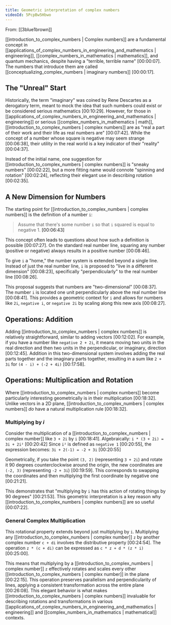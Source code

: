 ```yaml
---
title: Geometric interpretation of complex numbers
videoId: 5PcpBw5Hbwo
---
```


From: [[3blue1brown]] <br/> 

[[introduction_to_complex_numbers | Complex numbers]] are a fundamental concept in [[applications_of_complex_numbers_in_engineering_and_mathematics | engineering]], [[complex_numbers_in_mathematics | mathematics]], and quantum mechanics, despite having a "terrible, terrible name" <a class="yt-timestamp" data-t="00:00:07">[00:00:07]</a>. The numbers that introduce them are called [[conceptualizing_complex_numbers | imaginary numbers]] <a class="yt-timestamp" data-t="00:00:17">[00:00:17]</a>.

## The "Unreal" Start

Historically, the term "imaginary" was coined by Rene Descartes as a derogatory term, meant to mock the idea that such numbers could exist or be considered serious mathematics <a class="yt-timestamp" data-t="00:10:29">[00:10:29]</a>. However, for those in [[applications_of_complex_numbers_in_engineering_and_mathematics | engineering]] or serious [[complex_numbers_in_mathematics | math]], [[introduction_to_complex_numbers | complex numbers]] are as "real a part of their work and their life as real numbers are" <a class="yt-timestamp" data-t="00:07:42">[00:07:42]</a>. While the concept of a number whose square is negative may seem strange <a class="yt-timestamp" data-t="00:06:38">[00:06:38]</a>, their utility in the real world is a key indicator of their "reality" <a class="yt-timestamp" data-t="00:04:37">[00:04:37]</a>.

Instead of the initial name, one suggestion for [[introduction_to_complex_numbers | complex numbers]] is "sneaky numbers" <a class="yt-timestamp" data-t="00:02:22">[00:02:22]</a>, but a more fitting name would connote "spinning and rotation" <a class="yt-timestamp" data-t="00:02:24">[00:02:24]</a>, reflecting their elegant use in describing rotation <a class="yt-timestamp" data-t="00:02:35">[00:02:35]</a>.

## A New Dimension for Numbers

The starting point for [[introduction_to_complex_numbers | complex numbers]] is the definition of a number `i`:

> Assume that there's some number `i` so that `i` squared is equal to negative 1. <a class="yt-timestamp" data-t="00:06:43">[00:06:43]</a>

This concept often leads to questions about how such a definition is possible <a class="yt-timestamp" data-t="00:07:27">[00:07:27]</a>. On the standard real number line, squaring any number (positive or negative) always results in a positive number <a class="yt-timestamp" data-t="00:08:46">[00:08:46]</a>.

To give `i` a "home," the number system is extended beyond a single line. Instead of just the real number line, `i` is proposed to "live in a different dimension" <a class="yt-timestamp" data-t="00:08:23">[00:08:23]</a>, specifically "perpendicularly" to the real number line <a class="yt-timestamp" data-t="00:08:26">[00:08:26]</a>.

This proposal suggests that numbers are "two-dimensional" <a class="yt-timestamp" data-t="00:08:37">[00:08:37]</a>. The number `i` is located one unit perpendicularly above the real number line <a class="yt-timestamp" data-t="00:08:41">[00:08:41]</a>. This provides a geometric context for `i` and allows for numbers like `2i`, `negative i`, or `negative 2i` by scaling along this new axis <a class="yt-timestamp" data-t="00:08:27">[00:08:27]</a>.

## Operations: Addition

Adding [[introduction_to_complex_numbers | complex numbers]] is relatively straightforward, similar to adding vectors <a class="yt-timestamp" data-t="00:12:02">[00:12:02]</a>. For example, if you have a number like `negative 2 + 2i`, it means moving two units in the real direction and then two units in the perpendicular, or imaginary, direction <a class="yt-timestamp" data-t="00:12:45">[00:12:45]</a>. Addition in this two-dimensional system involves adding the real parts together and the imaginary parts together, resulting in a sum like `2 + 3i` for `(4 - i) + (-2 + 4i)` <a class="yt-timestamp" data-t="00:17:58">[00:17:58]</a>.

## Operations: Multiplication and Rotation

Where [[introduction_to_complex_numbers | complex numbers]] become particularly interesting geometrically is in their multiplication <a class="yt-timestamp" data-t="00:18:32">[00:18:32]</a>. Unlike vectors in a 2D plane, [[introduction_to_complex_numbers | complex numbers]] *do* have a natural multiplication rule <a class="yt-timestamp" data-t="00:18:32">[00:18:32]</a>.

### Multiplying by *i*

Consider the multiplication of a [[introduction_to_complex_numbers | complex number]] like `3 + 2i` by `i` <a class="yt-timestamp" data-t="00:18:41">[00:18:41]</a>.
Algebraically:
`i * (3 + 2i) = 3i + 2i²` <a class="yt-timestamp" data-t="00:20:42">[00:20:42]</a>
Since `i²` is defined as `negative 1` <a class="yt-timestamp" data-t="00:20:55">[00:20:55]</a>, the expression becomes:
`3i + 2(-1) = -2 + 3i` <a class="yt-timestamp" data-t="00:20:55">[00:20:55]</a>

Geometrically, if you take the point `(3, 2)` (representing `3 + 2i`) and rotate it 90 degrees counterclockwise around the origin, the new coordinates are `(-2, 3)` (representing `-2 + 3i`) <a class="yt-timestamp" data-t="00:19:59">[00:19:59]</a>. This corresponds to swapping the coordinates and then multiplying the first coordinate by negative one <a class="yt-timestamp" data-t="00:21:21">[00:21:21]</a>.

This demonstrates that "multiplying by `i` has this action of rotating things by 90 degrees" <a class="yt-timestamp" data-t="00:21:53">[00:21:53]</a>. This geometric interpretation is a key reason why [[introduction_to_complex_numbers | complex numbers]] are so useful <a class="yt-timestamp" data-t="00:07:22">[00:07:22]</a>.

### General Complex Multiplication

This rotational property extends beyond just multiplying by `i`. Multiplying any [[introduction_to_complex_numbers | complex number]] `z` by another complex number `c + di` involves the distributive property <a class="yt-timestamp" data-t="00:24:54">[00:24:54]</a>. The operation `z * (c + di)` can be expressed as `c * z + d * (z * i)` <a class="yt-timestamp" data-t="00:25:00">[00:25:00]</a>.

This means that multiplying by a [[introduction_to_complex_numbers | complex number]] `z` effectively rotates and scales every other [[introduction_to_complex_numbers | complex number]] in the plane <a class="yt-timestamp" data-t="00:22:15">[00:22:15]</a>. This operation preserves parallelism and perpendicularity of lines, applying a consistent transformation across the entire plane <a class="yt-timestamp" data-t="00:26:08">[00:26:08]</a>. This elegant behavior is what makes [[introduction_to_complex_numbers | complex numbers]] invaluable for describing rotations and transformations in various [[applications_of_complex_numbers_in_engineering_and_mathematics | engineering]] and [[complex_numbers_in_mathematics | mathematical]] contexts.